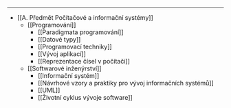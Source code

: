 ___
- [[A. Předmět Počítačové a informační systémy]]
	- [[Programování]]
		- [[Paradigmata programování]]
		- [[Datové typy]]
		- [[Programovací techniky]]
		- [[Vývoj aplikací]]
		- [[Reprezentace čísel v počítači]]
	- [[Softwarové inženýrství]]
		- [[Informační systém]]
		- [[Návrhové vzory a praktiky pro vývoj informačních systémů]]
		- [[UML]]
		- [[Životní cyklus vývoje software]]

